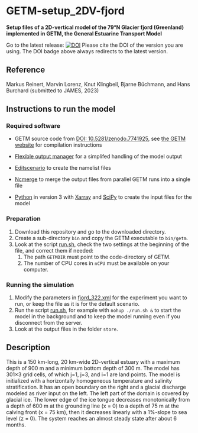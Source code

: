 # GETM-setup_2DV-fjord

**Setup files of a 2D-vertical model of the 79°N Glacier fjord (Greenland)
implemented in GETM, the General Estuarine Transport Model**


Go to the latest release:
[![DOI](https://zenodo.org/badge/DOI/10.5281/zenodo.7755515.svg)](https://doi.org/10.5281/zenodo.7755515)
Please cite the DOI of the version you are using.
The DOI badge above always redirects to the latest version.


## Reference

Markus Reinert, Marvin Lorenz, Knut Klingbeil, Bjarne Büchmann, and
Hans Burchard (submitted to JAMES, 2023)


## Instructions to run the model

### Required software

* GETM source code from
  [DOI: 10.5281/zenodo.7741925](https://doi.org/10.5281/zenodo.7741925),
  see [the GETM website](https://getm.eu/) for compilation instructions

* [Flexible output manager](https://github.com/BoldingBruggeman/flexout)
  for a simplifed handling of the model output

* [Editscenario](https://github.com/BoldingBruggeman/editscenario)
  to create the namelist files

* [Ncmerge](https://sourceforge.net/p/getm-utils/wiki/ncmerge/)
  to merge the output files from parallel GETM runs into a single file

* [Python](https://www.python.org/) in version 3 with
  [Xarray](https://xarray.dev/) and [SciPy](https://scipy.org/)
  to create the input files for the model

### Preparation

1. Download this repository and go to the downloaded directory.
2. Create a sub-directory `bin` and copy the GETM executable to `bin/getm`.
3. Look at the script [run.sh](run.sh), check the two settings at the
   beginning of the file, and correct them if needed:
    1. The path `GETMDIR` must point to the code-directory of GETM.
    2. The number of CPU cores in `nCPU` must be available on your computer.

### Running the simulation

1. Modify the parameters in [fjord_322.xml](fjord_322.xml) for the
   experiment you want to run,
   or keep the file as it is for the default scenario.
2. Run the script [run.sh](run.sh), for example with `nohup ./run.sh &`
   to start the model in the background and to keep the model running
   even if you disconnect from the server.
3. Look at the output files in the folder `store`.


## Description

This is a 150 km-long, 20 km-wide 2D-vertical estuary with a maximum
depth of 900 m and a minimum bottom depth of 300 m.  The model has
301×3 grid cells, of which j=1, j=3, and i=1 are land points.
The model is initialized with a horizontally homogeneous temperature
and salinity stratification.  It has an open boundary on the right and
a glacial discharge modeled as river input on the left.
The left part of the domain is covered by glacial ice.  The lower edge
of the ice tongue decreases monotonically from a depth of 600 m at the
grounding line (x = 0) to a depth of 75 m at the calving front
(x = 75 km), then it decreases linearly with a 1%-slope to sea level
(z = 0).
The system reaches an almost steady state after about 6 months.
